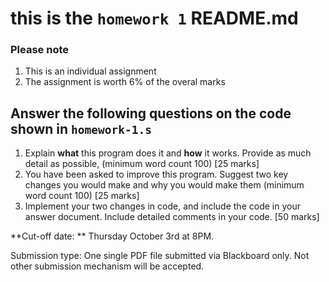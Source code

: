 # this is the ``homework 1`` README.md

### Please note
1. This is an individual assignment
2. The assignment is worth 6% of the overal marks


## Answer the following questions on the code shown in ``homework-1.s``

1. Explain **what** this program does it and **how** it works. Provide as much detail as possible, (minimum word count 100) [25 marks]
2. You have been asked to improve this program. Suggest two key changes you would make and why you would make them (minimum word count 100) [25 marks]
3. Implement your two changes in code, and include the code in your answer document. Include detailed comments in your code. [50 marks]

**Cut-off date: ** Thursday October 3rd at 8PM.

Submission type: One single PDF file submitted via Blackboard only. Not other submission mechanism will be accepted.

